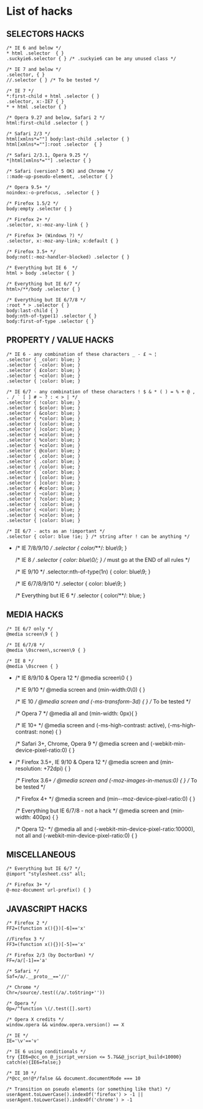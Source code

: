 # List of hacks

## SELECTORS HACKS

	/* IE 6 and below */
	* html .selector  { }
	.suckyie6.selector { } /* .suckyie6 can be any unused class */
	
	/* IE 7 and below */
	.selector, { } 
	//.selector { } /* To be tested */
	 
	/* IE 7 */
	*:first-child + html .selector { } 
	.selector, x:-IE7 { } 
	* + html .selector { } 

	/* Opera 9.27 and below, Safari 2 */
	html:first-child .selector { }

	/* Safari 2/3 */
	html[xmlns*=""] body:last-child .selector { }
	html[xmlns*=""]:root .selector  { }

	/* Safari 2/3.1, Opera 9.25 */
	*|html[xmlns*=""] .selector { }

	/* Safari (version? 5 OK) and Chrome */
	::made-up-pseudo-element, .selector { }

	/* Opera 9.5+ */
	noindex:-o-prefocus, .selector { }

	/* Firefox 1.5/2 */
	body:empty .selector { }

	/* Firefox 2+ */
	.selector, x:-moz-any-link { }

	/* Firefox 3+ (Windows ?) */
	.selector, x:-moz-any-link; x:default { }

	/* Firefox 3.5+ */
	body:not(:-moz-handler-blocked) .selector { }

	/* Everything but IE 6  */
	html > body .selector { }

	/* Everything but IE 6/7 */
	html>/**/body .selector { }

	/* Everything but IE 6/7/8 */
	:root * > .selector { }
	body:last-child { }
	body:nth-of-type(1) .selector { }
	body:first-of-type .selector { }

## PROPERTY / VALUE HACKS

	/* IE 6 - any combination of these characters _ - £ ¬ ¦ 
	.selector { _color: blue; }
	.selector { -color: blue; }
	.selector { £color: blue; }
	.selector { ¬color: blue; }
	.selector { ¦color: blue; }
	 
	/* IE 6/7 - any combination of these characters ! $ & * ( ) = % + @ , . / ` [ ] # ~ ? : < > | */
	.selector { !color: blue; }
	.selector { $color: blue; }
	.selector { &color: blue; }
	.selector { *color: blue; }
	.selector { (color: blue; }
	.selector { )color: blue; }
	.selector { =color: blue; }
	.selector { %color: blue; }
	.selector { +color: blue; }
	.selector { @color: blue; }
	.selector { ,color: blue; }
	.selector { .color: blue; }
	.selector { /color: blue; }
	.selector { `color: blue; }
	.selector { [color: blue; }
	.selector { ]color: blue; }
	.selector { #color: blue; }
	.selector { ~color: blue; }
	.selector { ?color: blue; }
	.selector { :color: blue; }
	.selector { <color: blue; }
	.selector { >color: blue; }
	.selector { |color: blue; }

	/* IE 6/7 - acts as an !important */
	.selector { color: blue !ie; } /* string after ! can be anything */
	 
-	/* IE 7/8/9/10 */
	.selector { color/*\**/: blue\9; }

	/* IE 8 */
	.selector { color: blue\0/; } /* must go at the END of all rules */

	/* IE 9/10 */
	.selector:nth-of-type(1n) { color: blue\9; }

	/* IE 6/7/8/9/10 */
	.selector { color: blue\9; }

	/* Everything but IE 6 */
	.selector { color/**/: blue; }

## MEDIA HACKS

	/* IE 6/7 only */
	@media screen\9 { }
	 
	/* IE 6/7/8 */
	@media \0screen\,screen\9 { } 
	 
	/* IE 8 */
	@media \0screen { }
	 
-	/* IE 8/9/10 & Opera 12 */
	@media screen\0 { }

	/* IE 9/10 */
	@media screen and (min-width:0\0) { }

	/* IE 10 */
	@media screen and (-ms-transform-3d) { } /* To be tested */

	/* Opera 7 */
	@media all and (min-width: 0px){ }

	/* IE 10+ */
	@media screen and (-ms-high-contrast: active), (-ms-high-contrast: none) { }

	/* Safari 3+, Chrome, Opera 9 */
	@media screen and (-webkit-min-device-pixel-ratio:0) { }

-	/* Firefox 3.5+, IE 9/10 & Opera 12 */
	@media screen and (min-resolution: +72dpi) { }

	/* Firefox 3.6+ */
	@media screen and (-moz-images-in-menus:0) { } /* To be tested */

	/* Firefox 4+ */ 
    @media screen and (min--moz-device-pixel-ratio:0) { }

	/* Everything but IE 6/7/8 - not a hack */ 
	@media screen and (min-width: 400px) { }

	/* Opera 12- */
	@media all and (-webkit-min-device-pixel-ratio:10000), not all and (-webkit-min-device-pixel-ratio:0) { }


## MISCELLANEOUS

	/* Everything but IE 6/7 */
	@import "stylesheet.css" all;

	/* Firefox 3+ */
	@-moz-document url-prefix() { }


## JAVASCRIPT HACKS

	/* Firefox 2 */
	FF2=(function x(){})[-6]=='x'

	//Firefox 3 */ 
	FF3=(function x(){})[-5]=='x'

	/* Firefox 2/3 (by DoctorDan) */
	FF=/a/[-1]=='a'

	/* Safari */
	Saf=/a/.__proto__=='//'

	/* Chrome */
	Chr=/source/.test((/a/.toString+''))

	/* Opera */
	Op=/^function \(/.test([].sort)

	/* Opera X credits */
	window.opera && window.opera.version() == X

	/* IE */
	IE='\v'=='v'

	/* IE 6 using conditionals */
	try {IE6=@cc_on @_jscript_version <= 5.7&&@_jscript_build<10000} catch(e){IE6=false;}

	/* IE 10 */
	/*@cc_on!@*/false && document.documentMode === 10

	/* Transition on pseudo elements (or something like that) */
	userAgent.toLowerCase().indexOf('firefox') > -1 || userAgent.toLowerCase().indexOf('chrome') > -1
